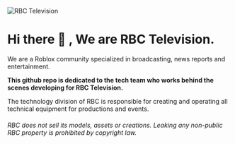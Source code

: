 ![RBC Television](https://github.com/user-attachments/assets/a06df9b8-e622-43dc-aeb7-5470e1935c73)

# Hi there 👋 , We are RBC Television. 
We are a Roblox community specialized in broadcasting, news reports and entertainment.

**This github repo is dedicated to the tech team who works behind the scenes developing for RBC Television.**

The technology division of RBC is responsible for creating and operating all technical equipment for productions and events.

###### RBC does not sell its models, assets or creations. Leaking any non-public RBC property is prohibited by copyright law.
